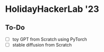 # HolidayHackerLab '23

## To-Do

- [ ] toy GPT from Scratch using PyTorch
- [ ] stable diffusion from Scratch
